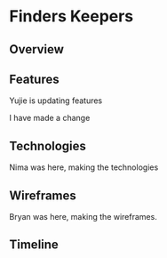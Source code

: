 # Finders Keepers

## Overview

## Features

  Yujie is updating features
  
  I have made a change
## Technologies

Nima was here, making the technologies

## Wireframes

Bryan was here, making the wireframes.

## Timeline
